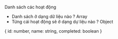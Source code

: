 Danh sách các hoạt động 
- Danh sách ở dạng dữ liệu nào ? Array 
- Từng cái hoạt động sẽ ở dạng dự liệu nào ? Object 


{
  id: number,
  name: string,
  completed: boolean 
}
